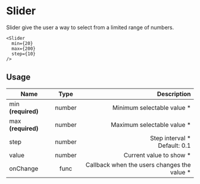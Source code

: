 <!-- 
This is an auto-generated markdown. 
You can change it in "src/molecules/Slider.jsx" and run build:docs to update this file.
-->
# Slider
Slider give the user a way to select from a limited range of numbers.

```example
<Slider
  min={20}
  max={200}
  step={10}
/>
```
## Usage
| Name        | Type           | Description  |
| ----------- |:--------------:| ------------:|
|min **(required)**|number|Minimum selectable value *
|max **(required)**|number|Maximum selectable value *
|step|number|Step interval *<br>Default: 0.1
|value|number|Current value to show *
|onChange|func|Callback when the users changes the value *

